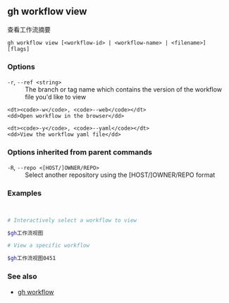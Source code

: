 

## gh workflow view

查看工作流摘要

```
gh workflow view [<workflow-id> | <workflow-name> | <filename>] [flags]
```

### Options

<dl class="flags">
	<dt><code>-r</code>, <code>--ref &lt;string&gt;</code></dt>
	<dd>The branch or tag name which contains the version of the workflow file you&#39;d like to view</dd>

```
<dt><code>-w</code>, <code>--web</code></dt>
<dd>Open workflow in the browser</dd>

<dt><code>-y</code>, <code>--yaml</code></dt>
<dd>View the workflow yaml file</dd>
```

</dl>

### Options inherited from parent commands

<dl class="flags">
	<dt><code>-R</code>, <code>--repo &lt;[HOST/]OWNER/REPO&gt;</code></dt>
	<dd>Select another repository using the [HOST/]OWNER/REPO format</dd>
</dl>

### Examples

```bash


# Interactively select a workflow to view

$gh工作流视图

# View a specific workflow

$gh工作流视图0451
```


### See also

-   [gh workflow](./gh_workflow)
